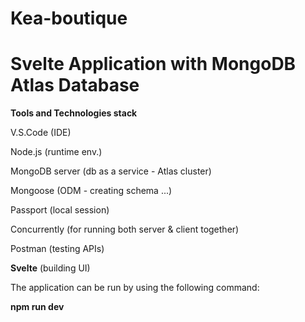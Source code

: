 # Kea-boutique

# Svelte Application with MongoDB Atlas Database

<strong>Tools and Technologies stack</strong>


V.S.Code (IDE)

Node.js (runtime env.)

MongoDB server (db as a service - Atlas cluster)

Mongoose (ODM - creating schema ...)

Passport (local session)

Concurrently (for running both server & client together)

Postman (testing APIs)

<strong>Svelte</strong> (building UI)


The application can be run by using the following command: 

<strong style:color='blue'>npm run dev</strong>